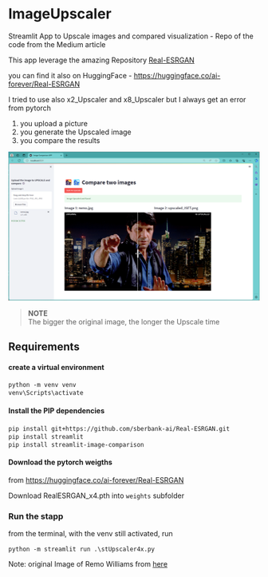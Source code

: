# ImageUpscaler


Streamlit App to Upscale images and compared visualization - Repo of the code from the Medium article 

This app leverage the amazing Repository [Real-ESRGAN](https://github.com/ai-forever/Real-ESRGAN)

you can find it also on HuggingFace - https://huggingface.co/ai-forever/Real-ESRGAN

I tried to use also x2_Upscaler and x8_Upscaler but I always get an error from pytorch


1. you upload a picture
2. you generate the Upscaled image
3. you compare the results

<img src="https://github.com/fabiomatricardi/ImageUpscaler/raw/main/STAPP_Upscaler_Running_000.png" width=900>

> **NOTE**<br>
> The bigger the original image, the longer the Upscale time

## Requirements

#### create a virtual environment
```
python -m venv venv
venv\Scripts\activate
```

#### Install the PIP dependencies
```
pip install git+https://github.com/sberbank-ai/Real-ESRGAN.git
pip install streamlit
pip install streamlit-image-comparison
```

#### Download the pytorch weigths

from https://huggingface.co/ai-forever/Real-ESRGAN

Download RealESRGAN_x4.pth into `weights` subfolder


### Run the stapp

from the terminal, with the venv still activated, run
```
python -m streamlit run .\stUpscaler4x.py
```

Note: original Image of Remo Williams from [here](https://www.hometheaterforum.com/wp-content/uploads/2016/10/remowilliamtop.jpg)
